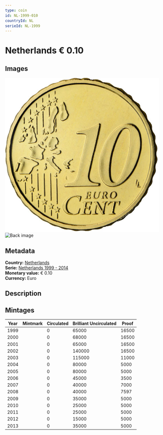 ```yaml
---
type: coin
id: NL-1999-010
countryId: NL
serieId: NL-1999
---
```


# Netherlands € 0.10

## Images

![Front image](../../../img/common-2002-010.png) ![Back image](img/netherlands-1999-010.png)

## Metadata

**Country:** [Netherlands](../index.md)\
**Serie:** [Netherlands 1999 - 2014](index.md)\
**Monetary value:** € 0.10\
**Currency:** Euro

## Description


## Mintages

| Year | Mintmark | Circulated | Brilliant Uncirculated | Proof |
| ---- | -------- | ---------- | ---------------------- | ----- |
| 1999 |  | 0| 65000 | 16500 |
| 2000 |  | 0| 68000 | 16500 |
| 2001 |  | 0| 65000 | 16500 |
| 2002 |  | 0| 140000 | 16500 |
| 2003 |  | 0| 115000 | 11000 |
| 2004 |  | 0| 80000 | 5000 |
| 2005 |  | 0| 80000 | 5000 |
| 2006 |  | 0| 45000 | 3500 |
| 2007 |  | 0| 40000 | 7000 |
| 2008 |  | 0| 40000 | 7597 |
| 2009 |  | 0| 35000 | 5000 |
| 2010 |  | 0| 25000 | 5000 |
| 2011 |  | 0| 25000 | 5000 |
| 2012 |  | 0| 15000 | 5000 |
| 2013 |  | 0| 35000 | 5000 |

